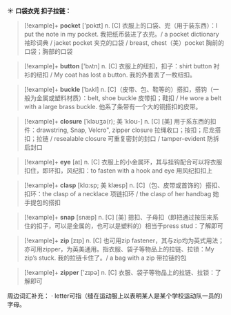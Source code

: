 ☀ <span class="category">**口袋衣兜 扣子拉链：**</span>
>[!example]+ <span class="vocabulary">**pocket**</span> ['pɒkɪt] 
> <span class="definition">n. [C] 衣服上的口袋、兜（用于装东西）：</span>I put the note in my pocket. 我把纸币装进了衣兜。/ a pocket dictionary 袖珍词典 / jacket pocket 夹克的口袋 / breast, chest（美）pocket 胸前的口袋；胸部的口袋

>[!example]+ <span class="vocabulary">**button**</span> ['bʌtn] 
> <span class="definition">n. [C] 衣服上的纽扣，扣子：</span>shirt button 衬衫的纽扣 / My coat has lost a button. 我的外套丢了一枚纽扣。
           
>[!example]+ <span class="vocabulary">**buckle**</span> [ˈbʌkl]
> <span class="definition">n. [C]（皮带、包、鞋等的）搭扣，搭钩（一般为金属或塑料材质）：</span>belt, shoe buckle 皮带扣；鞋扣 / He wore a belt with a large brass buckle. 他系了条带有一个大的铜搭扣的皮带。
           
>[!example]+ <span class="vocabulary">**closure**</span> [ˈkləʊʒə(r); 美 ˈkloʊ-]
> <span class="definition">n. [C] [美] 用于系东西的扣件：</span>drawstring, Snap, Velcro", zipper closure 拉绳收口；按扣；尼龙搭扣；拉链 / resealable closure 可重复密封的封口 / tamper-evident 防拆启封口

>[!example]+ <span class="vocabulary">**eye**</span> [aɪ] 
> <span class="definition">n. [C] 衣服上的小金属环，其与挂钩配合可以将衣服扣住，即环扣，风纪扣：</span>to fasten with a hook and eye 用风纪扣扣上
           
>[!example]+ <span class="vocabulary">**clasp**</span> [klɑ:sp; 美 klæsp]
> <span class="definition">n. [C]（包、皮带或首饰的）搭扣、扣环：</span>the clasp of a necklace 项链扣环 / the clasp of her handbag 她手提包的搭扣
           
>[!example]+ <span class="vocabulary">**snap**</span> [snæp]
> <span class="definition">n. [C] [美] 摁扣、子母扣（即把通过按压来系住的扣子，可以是金属的，也可以是塑料的）相当于press stud：</span>了解即可
 
>[!example]+ <span class="vocabulary">**zip**</span> [zɪp] 
> <span class="definition">n. [C] 也可用zip fastener，其与zip均为英式用法；亦可用zipper，为英美通用。指衣服、袋子等物品上的拉链、拉锁：</span>My zip’s stuck. 我的拉链卡住了。/ a bag with a zip 带拉链的包

>[!example]+ <span class="vocabulary">**zipper**</span> ['zɪpə] 
> <span class="definition">n. [C] 衣服、袋子等物品上的拉链、拉锁：</span>了解即可

周边词汇补充：
· letter可指（缝在运动服上以表明某人是某个学校运动队一员的）字母。
